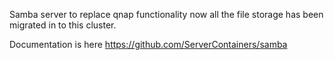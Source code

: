 Samba server to replace qnap functionality now all the file storage has been migrated in to this cluster.


Documentation is here https://github.com/ServerContainers/samba